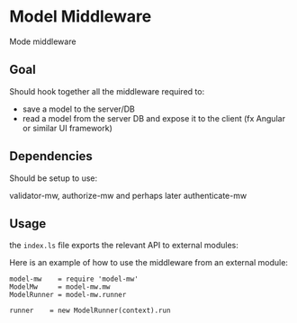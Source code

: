 # Model Middleware

Mode middleware

## Goal

Should hook together all the middleware required to:

 * save a model to the server/DB
 * read a model from the server DB and expose it to the client (fx Angular or similar UI framework)

## Dependencies

Should be setup to use:

validator-mw, authorize-mw and perhaps later authenticate-mw

## Usage

the `index.ls` file exports the relevant API to external modules:

Here is an example of how to use the middleware from an external module:

```livescript
model-mw    = require 'model-mw'
ModelMw     = model-mw.mw
ModelRunner = model-mw.runner

runner    = new ModelRunner(context).run
```

